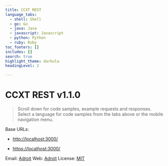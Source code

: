 ```yaml
---
title: CCXT REST
language_tabs:
  - shell: Shell
  - go: Go
  - java: Java
  - javascript: Javascript
  - python: Python
  - ruby: Ruby
toc_footers: []
includes: []
search: true
highlight_theme: darkula
headingLevel: 2

---
```


<h1 id="ccxt-rest">CCXT REST v1.1.0</h1>

> Scroll down for code samples, example requests and responses. Select a language for code samples from the tabs above or the mobile navigation menu.

Base URLs:

* <a href="http://localhost:3000/">http://localhost:3000/</a>

* <a href="https://localhost:3000/">https://localhost:3000/</a>

Email: <a href="mailto:hello@adroit.ph">Adroit</a> Web: <a href="https://adroit.ph/ccxt-rest-contact-us/">Adroit</a> 
License: <a href="https://github.com/franz-see/ccxt-rest/blob/master/LICENSE.txt">MIT</a>


